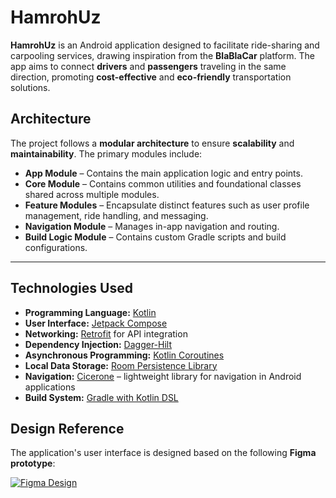 # HamrohUz

**HamrohUz** is an Android application designed to facilitate ride-sharing and carpooling services, drawing inspiration from the **BlaBlaCar** platform. The app aims to connect **drivers** and **passengers** traveling in the same direction, promoting **cost-effective** and **eco-friendly** transportation solutions.

## Architecture

The project follows a **modular architecture** to ensure **scalability** and **maintainability**. The primary modules include:

- **App Module** – Contains the main application logic and entry points.
- **Core Module** – Contains common utilities and foundational classes shared across multiple modules.
- **Feature Modules** – Encapsulate distinct features such as user profile management, ride handling, and messaging.
- **Navigation Module** – Manages in-app navigation and routing.
- **Build Logic Module** – Contains custom Gradle scripts and build configurations.

---

## Technologies Used

- **Programming Language:** [Kotlin](https://kotlinlang.org/)
- **User Interface:** [Jetpack Compose](https://developer.android.com/jetpack/compose)
- **Networking:** [Retrofit](https://square.github.io/retrofit/) for API integration
- **Dependency Injection:** [Dagger-Hilt](https://dagger.dev/hilt/)
- **Asynchronous Programming:** [Kotlin Coroutines](https://kotlinlang.org/docs/coroutines-overview.html)
- **Local Data Storage:** [Room Persistence Library](https://developer.android.com/jetpack/androidx/releases/room)
- **Navigation:** [Cicerone](https://github.com/terrakok/Cicerone) – lightweight library for navigation in Android applications
- **Build System:** [Gradle with Kotlin DSL](https://developer.android.com/build)

## Design Reference

The application's user interface is designed based on the following **Figma prototype**:

[![Figma Design](https://user-images.githubusercontent.com/66072196/166246753-662d7a8c-cab7-4ff8-84d1-4c4dd525da53.svg)](https://www.figma.com/design/oo82257TrZuLTGxSukFhYF/BlaBlaCar-UZ-%2F-Hamroh-UZ-%2F-UI?node-id=3-3045&p=f&t=qFZYKMGoH4viJbwm-0)
